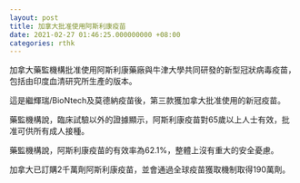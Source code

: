 ```yaml
---
layout: post
title: 加拿大批准使用阿斯利康疫苗
date: 2021-02-27 01:46:25.000000000 +08:00
categories: rthk
---
```


加拿大藥監機構批准使用阿斯利康藥廠與牛津大學共同研發的新型冠狀病毒疫苗，包括由印度血清研究所生產的版本。

這是繼輝瑞/BioNtech及莫德納疫苗後，第三款獲加拿大批准使用的新冠疫苗。

藥監機構說，臨床試驗以外的證據顯示，阿斯利康疫苗對65歲以上人士有效，批准可供所有成人接種。

藥監機構說，阿斯利康疫苗的有效率為62.1%，整體上沒有重大的安全憂慮。

加拿大已訂購2千萬劑阿斯利康疫苗，並會通過全球疫苗獲取機制取得190萬劑。
